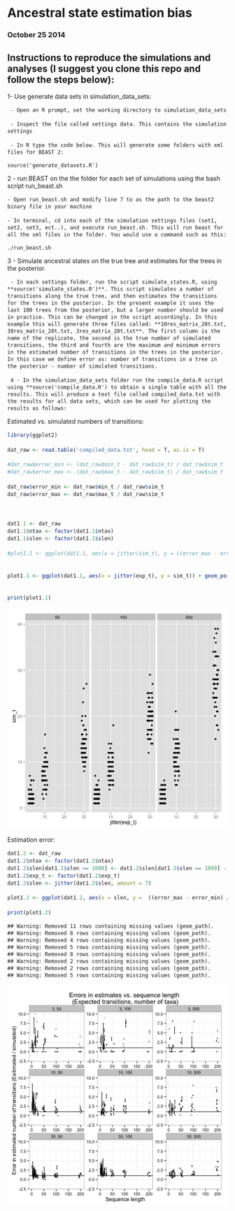 # Ancestral state estimation bias

### October 25 2014


## Instructions to reproduce the simulations and analyses (I suggest you clone this repo and follow the steps below):

  1- Use generate data sets in simulation_data_sets: 

     - Open an R prompt, set the working directory to simulation_data_sets

     - Inspect the file called settings data. This contains the simulation settings

     - In R type the code below. This will generate some folders with xml files for BEAST 2: 

```
source('generate_datasets.R')
```

  
  2 - run BEAST on the the folder for each set of simulations using the bash script run_beast.sh

    - Open run_beast.sh and modify line 7 to as the path to the beast2 binary file in your machine

    - In terminal, cd into each of the simulation settings files (set1, set2, set3, ect..), and execute run_beast.sh. This will run beast for all the xml files in the folder. You would use a command such as this:

```
./run_beast.sh
```


   3 - Simulate ancestral states on the true tree and estimates for the trees in the posterior.

     - In each settings folder, run the script simulate_states.R, using **source('simulate_states.R')**. This script simulates a number of transitions along the true tree, and then estimates the transitions for the trees in the posterior. In the present example it uses the last 100 trees from the posterior, but a larger number should be used in practice. This can be changed in the script accordingly. In this example this will generate three files called: **10res_matrix_20t.txt, 30res_matrix_20t.txt, 3res_matrix_20t.txt**. The first column is the name of the replicate, the second is the true number of simulated transitions, the third and fourth are the maximum and minimum errors in the estimated number of transitions in the trees in the posterior. In this case we define error as: number of transitions in a tree in the posterior - number of simulated transitions.

     4 - In the simulation_data_sets folder run the compile_data.R script using **source('compile_data.R') to obtain a single table with all the results. This will produce a text file called compiled_data.txt with the results for all data sets, which can be used for plotting the results as follows:


Estimated vs. simulated numbers of transitions:


```r
library(ggplot2)

dat_raw <- read.table('compiled_data.txt', head = T, as.is = T)

#dat_raw$error_min <- (dat_raw$min_t - dat_raw$sim_t) / dat_raw$sim_t
#dat_raw$error_max <- (dat_raw$max_t - dat_raw$sim_t) / dat_raw$sim_t

dat_raw$error_min <- dat_raw$min_t / dat_raw$sim_t
dat_raw$error_max <- dat_raw$max_t / dat_raw$sim_t



dat1.1 <- dat_raw
dat1.1$ntax <- factor(dat1.1$ntax)
dat1.1$slen <- factor(dat1.1$slen)

#plot1.1 <- ggplot(dat1.1, aes(x = jitter(sim_t), y = ((error_max - error_min) / 2) + error_min)) + geom_errorbar(aes(ymin = error_min , ymax = error_max), width = 0.5) + xlab('Simulated number of transitions') + ylab('Estimated number of transitions') + geom_abline(intercept = 1, slope = 0)  + xlim(0, 30) + facet_wrap(~slen + ntax, ncol = 3) + ggtitle('Estimated vs. simulated number of transitions \n(Sequence length, number of taxa)') + theme_bw() + ylim(0, 5)


plot1.1 <- ggplot(dat1.1, aes(x = jitter(exp_t), y = sim_t)) + geom_point() + facet_wrap(~ntax, ncol = 3)


print(plot1.1)
```

![plot of chunk unnamed-chunk-1](figure/unnamed-chunk-1.png) 

Estimation error:


```r
dat1.2 <- dat_raw
dat1.2$ntax <- factor(dat1.2$ntax)
dat1.2$slen[dat1.2$slen == 1000] <- dat1.2$slen[dat1.2$slen == 1000] - 800
dat1.2$exp_t <- factor(dat1.2$exp_t)
dat1.2$slen <- jitter(dat1.2$slen, amount = 7)

plot1.2 <- ggplot(dat1.2, aes(x = slen, y =  ((error_max - error_min) / 2) + error_min)) + geom_errorbar(aes(ymin = error_min, ymax = error_max), width = 4) + xlim(0, 205) + facet_wrap(~exp_t + ntax, scales = 'free') + ylim(-2, 10) + ylab('Error in estimated number of transitions (Esitimated / simulated)') + xlab('Sequence length') + ggtitle('Errors in estimates vs. sequence length \n(Expected transitions, number of taxa)') + theme(axis.ticks = element_blank(), axis.text.x = element_blank()) + theme_bw() + geom_abline(intercept = 1, slope = 0)

print(plot1.2)
```

```
## Warning: Removed 11 rows containing missing values (geom_path).
## Warning: Removed 8 rows containing missing values (geom_path).
## Warning: Removed 4 rows containing missing values (geom_path).
## Warning: Removed 5 rows containing missing values (geom_path).
## Warning: Removed 8 rows containing missing values (geom_path).
## Warning: Removed 2 rows containing missing values (geom_path).
## Warning: Removed 2 rows containing missing values (geom_path).
## Warning: Removed 5 rows containing missing values (geom_path).
```

![plot of chunk unnamed-chunk-2](figure/unnamed-chunk-2.png) 

